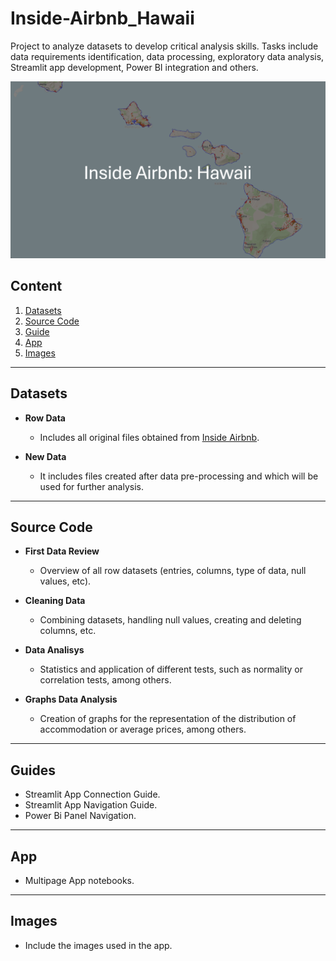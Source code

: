 # Inside-Airbnb_Hawaii

 Project to analyze datasets to develop critical analysis skills. Tasks include data requirements identification, data processing, exploratory data analysis, Streamlit app development, Power BI integration and others.

 ![alt text](image.png)

## Content

 1. [Datasets](#Datasets)
 2. [Source Code](#Source-Code)
 3. [Guide](#Guide)
 4. [App](#App)
 5. [Images](#Images)

---

## Datasets

- **Row Data** 

  - Includes all original files obtained from [Inside Airbnb](https://insideairbnb.com/get-the-data).

- **New Data**

  - It includes files created after data pre-processing and which will be used for further analysis.

---

## Source Code

- **First Data Review**

  - Overview of all row datasets (entries, columns, type of data, null values, etc).

- **Cleaning Data**

  - Combining datasets, handling null values, creating and deleting columns, etc.

- **Data Analisys**

  - Statistics and application of different tests, such as normality or correlation tests, among others. 

- **Graphs Data Analysis**

  - Creation of graphs for the representation of the distribution of accommodation or average prices, among others. 


---

## Guides

- Streamlit App Connection Guide.
- Streamlit App Navigation Guide.
- Power Bi Panel Navigation.

---

## App

- Multipage App notebooks.

---

## Images

- Include the images used in the app.
